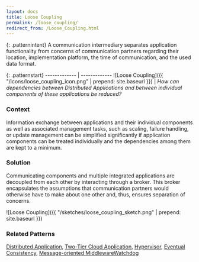 ```yaml
---
layout: docs
title: Loose Coupling
permalink: /loose_coupling/
redirect_from: /Loose_Coupling.html
---
```


{: .patternintent}
A communication intermediary separates application functionality from concerns of communication partners regarding their location, implementation platform, the time of communication, and the used data format.

{: .patternstart}
------------- | -------------
![Loose Coupling]({{ "/icons/loose_coupling_icon.png" | prepend: site.baseurl }})  | *How can dependencies between Distributed Applications and between individual components of these applications be reduced?*

### Context
Information exchange between applications and their individual components as well as associated management tasks, such as scaling, failure handling, or update management can be simplified significantly if application components can be treated individually and the dependencies among them are kept to a minimum.

### Solution
Communicating components and multiple integrated applications are decoupled from each other by interacting through a broker. This broker encapsulates the assumptions that communication partners would otherwise have to make about one other and, thus, ensures separation of concerns.
 
![Loose Coupling]({{ "/sketches/loose_coupling_sketch.png" | prepend: site.baseurl }})

### Related Patterns
[Distributed Application](/distributed_application/), [Two-Tier Cloud Application](/two_tier_cloud_application/), [Hypervisor](/hypervisor/), [Eventual Consistency](/eventual_consistency/), [Message-oriented Middleware](/message_oriented_middleware/)[Watchdog](/watchdog/)